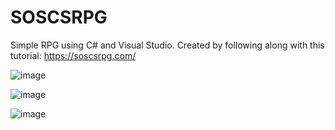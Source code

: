 # SOSCSRPG
Simple RPG using C# and Visual Studio.
Created by following along with this tutorial: https://soscsrpg.com/

![image](https://user-images.githubusercontent.com/31493506/181658160-e9d56b3e-bf43-44b7-a1bb-b360d4847c14.png)

![image](https://user-images.githubusercontent.com/31493506/181658233-a7224523-696a-4266-a58d-0da1528a34e9.png)

![image](https://user-images.githubusercontent.com/31493506/181658129-b95a229e-972a-489c-a4f5-4631efaab9e6.png)
